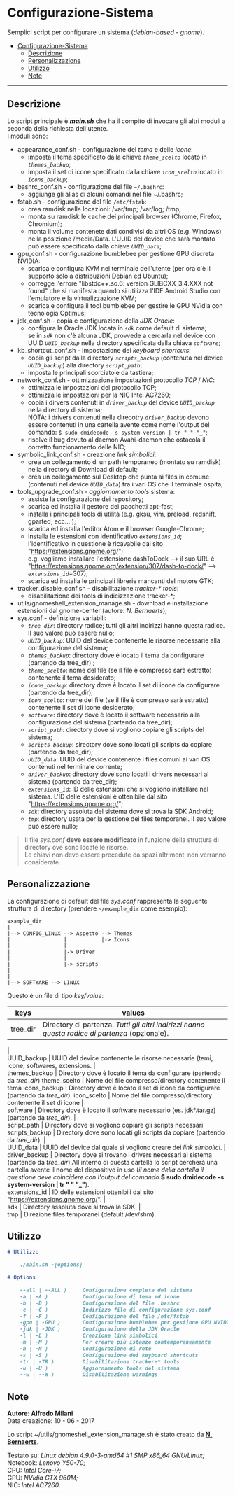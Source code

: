 # Configurazione-Sistema

Semplici script per configurare un sistema (*debian-based* - *gnome*).

- [Configurazione-Sistema](#configurazione-sistema)
    - [Descrizione](#descrizione)
    - [Personalizzazione](#personalizzazione)
    - [Utilizzo](#utilizzo)
    - [Note](#note)

------

## Descrizione
Lo script principale è **_main.sh_** che ha il compito di invocare gli altri moduli a seconda della richiesta dell'utente. <br/>
I moduli sono:

- appearance_conf.sh - configurazione del *tema* e delle *icone*:
    * imposta il tema specificato dalla chiave *`theme_scelto`* locato in *`themes_backup`*;
    * imposta il set di icone specificato dalla chiave *`icon_scelto`* locato in *`icons_backup`*;
- bashrc_conf.sh - configurazione del file `~/.bashrc`:
    * aggiunge gli alias di alcuni comandi nel file ~/.bashrc;
- fstab.sh - configurazione del file `/etc/fstab`:
    * crea ramdisk nelle locazioni: /var/tmp; /var/log; /tmp;
    * monta su ramdisk le cache dei principali browser (Chrome, Firefox, Chromium);
    * monta il volume contenete dati condivisi da altri OS (e.g. Windows) nella posizione /media/Data. L'UUID del device che sarà montato può essere specificato dalla chiave *`UUID_data`*;
- gpu_conf.sh - configurazione bumblebee per gestione GPU discreta NVIDIA:
    * scarica e configura KVM nel terminale dell'utente (per ora c'è il supporto solo a distribuzioni Debian ed Ubuntu);
    * corregge l'errore "libstdc++.so.6: version GLIBCXX_3.4.XXX not found" che si manifesta quando si utilizza l'IDE Android Studio con l'emulatore e la virtualizzazione KVM;
    * scarica e configura il tool bumblebee per gestire le GPU NVidia con tecnologia Optimus;
- jdk_conf.sh - copia e configurazione della *JDK Oracle*:
    * configura la Oracle JDK locata in *`sdk`* come default di sistema; <br/>
    se in *`sdk`* non c'è alcuna JDK, provvede a cercarla nel device con UUID *`UUID_backup`* nella directory specificata dalla chiava *`software`*;
- kb_shortcut_conf.sh - impostazione dei *keyboard shortcuts*:
    * copia gli script dalla directory *`scripts_backup`* (contenuta nel device *`UUID_backup`*) alla directory *`script_path`*;
    * imposta le principali scorciatoie da tastiera;
- network_conf.sh - ottimizzazione impostazioni protocollo *TCP* / *NIC*:
    * ottimizza le impostazioni del protocollo TCP;
    * ottimizza le impostazioni per la NIC Intel AC7260;
    * copia i dirvers contenuti in *`driver_backup`* del device *`UUID_backup`* nella directory di sistema; <br/>
    NOTA: i drivers contenuti nella direcotry *`driver_backup`* devono essere contenuti in una cartella avente come nome l'output del comando: `$ sudo dmidecode -s system-version | tr " " "_"`;
    * risolve il bug dovuto al daemon Avahi-daemon che ostacola il corretto funzionamento delle NIC;
- symbolic_link_conf.sh - creazione *link simbolici*:
    * crea un collegamento di un path temporaneo (montato su ramdisk) nella directory di Download di default;
    * crea un collegamento sul Desktop che punta ai files in comune (contenuti nel device *`UUID_data`*) tra i vari OS che il terminale ospita;
- tools_upgrade_conf.sh - *aggiornamento tools* sistema:
    * assiste la configurazione dei repository;
    * scarica ed installa il gestore dei pacchetti apt-fast;
    * installa i principali tools di utilità (e.g. gksu, vim, preload, redshift, gparted, ecc... );
    * scarica ed installa l'editor Atom e il browser Google-Chrome;
    * installa le estensioni con identificativo *`extensions_id`*; <br/> l'identificativo in questione è ricavabile dal sito "https://extensions.gnome.org/"; <br/>
    e.g. vogliamo installare l'estensione dashToDock --> il suo URL è "https://extensions.gnome.org/extension/307/dash-to-dock/" --> *`extensions_id`*=307);
    * scarica ed installa le principali librerie mancanti del motore GTK;
- tracker_disable_conf.sh - disabilitazione _tracker-* tools_:
    * disabilitazione dei tools di indicizzazione tracker-\*;
- utils/gnomeshell_extension_manage.sh - download e installazione estensioni dal gnome-center (autore: *N. Bernaerts*);
- sys.conf - definizione variabili:
    * *`tree_dir`*: directory radice; tutti gli altri indirizzi hanno questa radice. Il suo valore può essere nullo;
    * *`UUID_backup`*: UUID del device contenente le risorse necessarie alla configurazione del sistema;
    * *`themes_backup`*: directory dove è locato il tema da configurare (partendo da tree_dir) ;
    * *`theme_scelto`*: nome del file (se il file è compresso sarà estratto) contenente il tema desiderato;
    * *`icons_backup`*: directory dove è locato il set di icone da configurare (partendo da tree_dir);
    * *`icon_scelto`*: nome del file (se il file è compresso sarà estratto) contenente il set di icone desiderato;
    * *`software`*: directory dove è locato il software necessario alla configurazione del sistema (partendo da tree_dir);
    * *`script_path`*: directory dove si vogliono copiare gli scripts del sistema;
    * *`scripts_backup`*: sirectory dove sono locati gli scripts da copiare (partendo da tree_dir);
    * *`UUID_data`*: UUID del device contenente i files comuni ai vari OS contenuti nel terminale corrente;
    * *`driver_backup`*: directory dove sono locati i drivers necessari al sistema (partendo da tree_dir);
    * *`extensions_id`*: ID delle estensioni che si vogliono installare nel sistema. L'ID delle estensioni è ottenibile dal sito "https://extensions.gnome.org/";
    * *`sdk`*: directory assoluta del sistema dove si trova la SDK Android;
    * *`tmp`*: directory usata per la gestione dei files temporanei. Il suo valore può essere nullo;


> Il file *sys.conf* **deve essere modificato** in funzione della struttura di directory ove sono locate le risorse. </br>
Le chiavi non devo essere precedute da spazi altrimenti non verranno considerate.



## Personalizzazione
La configurazione di default del file *sys.conf* rappresenta la seguente struttura di directory (prendere `~/example_dir` come esempio):

    example_dir
    |
    |--> CONFIG_LINUX --> Aspetto --> Themes
    |                 |           |-> Icons
    |                 |
    |                 |-> Driver
    |                 |
    |                 |-> scripts
    |
    |
    |--> SOFTWARE --> LINUX

Questo è un file di tipo *key/value*:

keys | values
--- | ---
tree_dir | Directory di partenza. *Tutti gli altri indirizzi hanno questa radice di partenza* (opzionale).
   |   
UUID_backup | UUID del device contenente le risorse necessarie (temi, icone, softwares, extensions.
   |   
themes_backup | Directory dove è locato il tema da configurare (partendo da *tree_dir*)
theme_scelto | Nome del file compresso/directory contenente il tema
icons_backup | Directory dove è locato il set di icone da configurare (partendo da *tree_dir*).
icon_scelto | Nome del file compresso/directory contenente il set di icone
   |   
software | Directory dove è locato il software necessario (es. jdk*.tar.gz) (partendo da *tree_dir*).
   |   
script_path | Directory dove si vogliono copiare gli scripts necessari
scripts_backup | Directory dove sono locati gli scripts da copiare (partendo da *tree_dir*).
   |   
UUID_data | UUID del device dal quale si vogliono creare dei *link simbolici*.
   |   
driver_backup | Directory dove si trovano i drivers necessari al sistema (partendo da *tree_dir*).All'interno di questa cartella lo script cercherà una cartella avente il nome del dispositivo in uso (*il nome della cartella il questione deve coincidere con l'output del comando* **$ sudo dmidecode -s system-version &#124; tr " " "_"**).
   |   
extensions_id | ID delle estensioni ottenibili dal sito "https://extensions.gnome.org/".
   |   
sdk | Directory assoluta dove si trova la SDK.
   |   
tmp | Direzione files temporanei (default /dev/shm).




## Utilizzo
```markdown
# Utilizzo

    ./main.sh -[options]

# Options

    --all | --ALL )     Configurazione completa del sistema
    -a | -A )           Configurazione di tema ed icone
    -b | -B )           Configurazione del file .bashrc
    -c | -C )           Indirizzo file di configurazione sys.conf
    -f | -F )           Configurazione del file /etc/fstab
    -gpu | -GPU )       Configurazione bumblebee per gestione GPU NVIDIA
    -jdk | -JDK )       Configurazione della JDK Oracle
    -l | -L )           Creazione link simbolici
    -m | -M )           Per creare più istanze contemporaneamente
    -n | -N )           Configurazione di rete
    -s | -S )           Configurazione dei keyboard shortcuts
    -tr | -TR )         Disabilitazione tracker-* tools
    -u | -U )           Aggiornamento tools del sistema
    --w | --W )         Disabilitazione warnings

```



## Note
**Autore: Alfredo Milani** <br/>
Data creazione: 10 - 06 - 2017

Lo script ~/utils/gnomeshell_extension_manage.sh è stato creato da [**N. Bernaerts**](https://github.com/NicolasBernaerts/ubuntu-scripts/blob/master/ubuntugnome/gnomeshell-extension-manage).

Testato su: *Linux debian 4.9.0-3-amd64 #1 SMP x86_64 GNU/Linux;* <br/>
Notebook: *Lenovo Y50-70;* <br/>
CPU: *Intel Core-i7;* <br/>
GPU: *NVidia GTX 960M;* <br/>
NIC: *Intel AC7260.*
